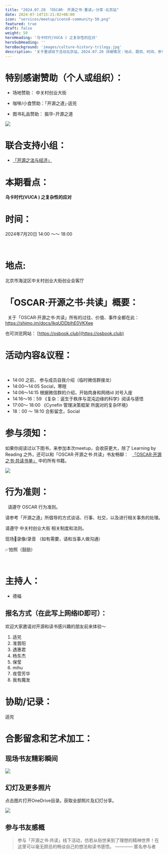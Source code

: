 ```yaml
---
title: "2024.07.20 「OSCAR· 开源之书·重读」·分享·北京站"
date: 2024-07-14T15:21:02+08:00
icon: "services/meetup/icons8-community-50.png"
featured: true
draft: false
weight: 50
heroHeading: '乌卡时代(VUCA ) 之复杂性的应对'
heroSubHeading: ''
heroBackground: 'images/culture-history-trilogy.jpg'
description: '关于重读线下活动北京站，2024.07.20 详细情况：地点、题目、时间、参与人员。'
---
```



# 特别感谢赞助（个人或组织）：

* 场地赞助：  中关村创业大街
 
* 咖啡/小食赞助：「开源之道」·适兕

* 图书礼品赞助： 振华-开源之道

![](/images/meetup/2024-07-20-book-gift.jpg)


# 联合支持小组：

* [「开源之法与经济」](https://opensourceway.community/posts/os-license-and-copyleft/build-os-licensing-workgroup/)

# 本期看点：

**乌卡时代(VUCA ) 之复杂性的应对**


# 时间：

2024年7月20日 14:00 ～～ 18:00

 
# 地点: 

北京市海淀区中关村创业大街创业会客厅


# 「OSCAR·开源之书·共读」概要：
 
关于「OSCAR·开源之书·共读」所有的过往、价值、事件全都在此：
 
https://shimo.im/docs/lkqUDDblhE0VKXee

也可浏览网站： [https://osbook.club](https://osbook.club)


# 活动内容&议程：
 
- 14:00 之前， 参与成员自我介绍（临时微信群接龙）
- 14:00～14:05  Social，寒暄
- 14:06～14:15  根据微信群的介绍，开始肉身和网络id 对号入座
- 14:16～16：59  《复杂：诞生于秩序与混沌边缘的科学》阅读与感悟
- 17:00～ 18:00  《Cynefin 管理决策框架 所面对的复杂环境》
- 18：00 ～ 18:10 合影留念，Social
 

# 参与须知：

如果你阅读过以下图书，来参加本次meetup，会收获更大，除了 Learning by Reading 之外，还可以和「OSCAR·开源之书·共读」书友畅聊：
 
[「OSCAR·开源之书·共读书单」](https://osbook.club/work/) 中的所有书籍。

![](/images/complexity-the-emerging-science.png)

# 行为准则：
 
请遵守 OSCAR 行为准则。

请参考「开源之道」所倡导的方式谈话、行事、社交，以及进行相关事务的处理。

请遵守 中关村创业大街 相关制度和法则。

现场🚫录像/录音 （如有需要，请和当事人做沟通）

✅拍照（鼓励）

 
# 主持人：

* 德福

## 报名方式（在此写上网络ID即可）：

欢迎大家邀请对开源和读书感兴趣的朋友前来体验～ 

1. 适兕
2. 淮晋阳
3. 遇惠君
4. 杨东杰
5. 保莹
6. mihu
7. 夜雪芳华
8. 我有魔发


# 协助/记录：

适兕


# 合影留念和艺术加工：

## 现场书友精彩瞬间

![](/images/meetup/2024-07-20-speaker.jpg)

## 幻灯及更多照片

点击图片打开OneDrive目录。获取全部照片及幻灯分享。

[![](/images/meetup/2024-07-20-all.jpg)](https://1drv.ms/p/s!Arg2k_5HJFrbgoJJIjr9hHTVnrXzrg)

## 参与书友感概

> 参与「开源之书·共读」线下活动，仿若从俗世来到了理想的精神世界！在这里可以毫无顾忌的畅谈自己的想法和读书感悟。
>    ———— 匿名参与者


